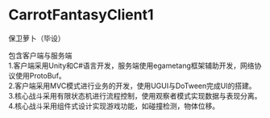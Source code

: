 # CarrotFantasyClient1
 保卫萝卜（毕设）
 
 包含客户端与服务端  
 1.客户端采用Unity和C#语言开发，服务端使用egametang框架辅助开发，网络协议使用ProtoBuf。  
 2.客户端采用MVC模式进行业务的开发，使用UGUI与DoTween完成UI的搭建。  
 3.核心战斗采用有限状态机进行流程控制，使用观察者模式实现数据与表现分离。  
 4.核心战斗采用组件式设计实现游戏功能，如碰撞检测，物体位移。  



